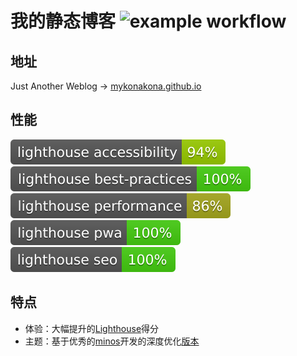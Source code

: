 # 我的静态博客 ![example workflow](https://github.com/mykonakona/mykonakona.github.io/actions/workflows/github-actions.yml/badge.svg)

## 地址

Just Another Weblog -> [mykonakona.github.io](https://mykonakona.github.io)

## 性能

[![Lighthouse Accessibility Badge](./source/images/test_results/lighthouse_accessibility.svg)](https://github.com/emazzotta/lighthouse-badges)
[![Lighthouse Best Practices Badge](./source/images/test_results/lighthouse_best-practices.svg)](https://github.com/emazzotta/lighthouse-badges)
[![Lighthouse Performance Badge](./source/images/test_results/lighthouse_performance.svg)](https://github.com/emazzotta/lighthouse-badges)
[![Lighthouse PWA Badge](./source/images/test_results/lighthouse_pwa.svg)](https://github.com/emazzotta/lighthouse-badges)
[![Lighthouse SEO Badge](./source/images/test_results/lighthouse_seo.svg)](https://github.com/emazzotta/lighthouse-badges)

## 特点

- 体验：大幅提升的[Lighthouse][1]得分
- 主题：基于优秀的[minos][2]开发的深度优化[版本][3]

[1]: https://github.com/GoogleChrome/lighthouse
[2]: https://github.com/ppoffice/hexo-theme-minos
[3]: https://github.com/mykonakona/hexo-theme-minos
